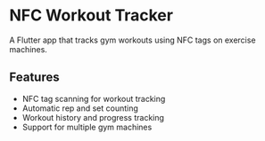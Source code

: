 # NFC Workout Tracker

A Flutter app that tracks gym workouts using NFC tags on exercise machines.

## Features
- NFC tag scanning for workout tracking
- Automatic rep and set counting
- Workout history and progress tracking
- Support for multiple gym machines